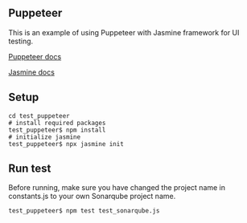 ## Puppeteer

This is an example of using Puppeteer with Jasmine framework for UI testing.

[Puppeteer docs](https://pptr.dev/)

[Jasmine docs](https://jasmine.github.io/)

## Setup

```shell
cd test_puppeteer
# install required packages
test_puppeteer$ npm install
# initialize jasmine
test_puppeteer$ npx jasmine init
```

## Run test

Before running, make sure you have changed the project name in constants.js to
your own Sonarqube project name.

```shell
test_puppeteer$ npm test test_sonarqube.js
```
